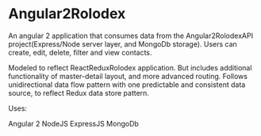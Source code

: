 # Angular2Rolodex

An angular 2 application that consumes data from the Angular2RolodexAPI project(Express/Node server layer, and MongoDb storage).  Users can create, edit, delete, filter and view contacts.

Modeled to reflect ReactReduxRolodex application.  But includes additional functionality of master-detail layout, and more advanced routing. Follows unidirectional data flow pattern with one predictable and consistent data source, to reflect Redux data store pattern.

Uses:

Angular 2
NodeJS
ExpressJS
MongoDb
